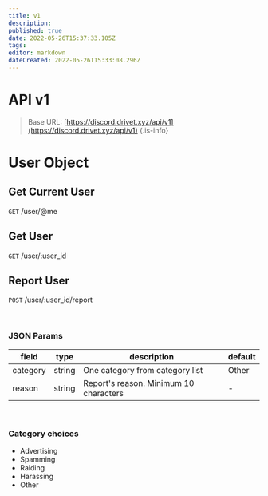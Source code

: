 ```yaml
---
title: v1
description: 
published: true
date: 2022-05-26T15:37:33.105Z
tags: 
editor: markdown
dateCreated: 2022-05-26T15:33:08.296Z
---
```


# API v1

> Base URL:
[https://discord.drivet.xyz/api/v1](https://discord.drivet.xyz/api/v1)
{.is-info}

# User Object



## Get Current User
`GET` /user/@me

## Get User
`GET` /user/:user_id

## Report User
`POST` /user/:user_id/report

<br>

### JSON Params
| field    | type   | description                            | default |
|----------|--------|----------------------------------------|---------|
| category | string | One category from category list        | Other   |
| reason   | string | Report's reason. Minimum 10 characters | -       |

<br>

### Category choices
- Advertising
- Spamming
- Raiding
- Harassing
- Other
